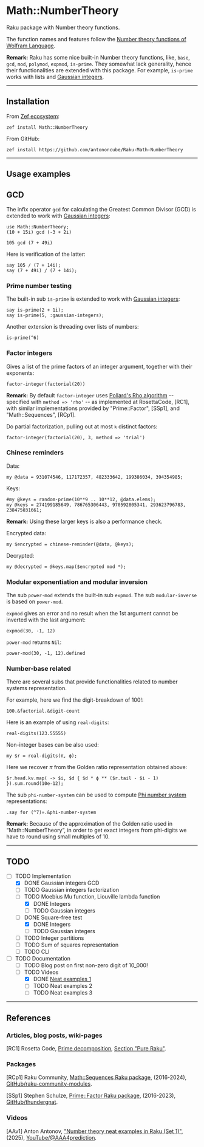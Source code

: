 # Math::NumberTheory

Raku package with Number theory functions.

The function names and features follow the 
[Number theory functions of Wolfram Language](http://reference.wolfram.com/language/guide/NumberTheory.html).

**Remark:**  Raku has some nice built-in Number theory functions, like, `base`, `gcd`, `mod`, `polymod`, `expmod`, `is-prime`. 
They somewhat lack generality, hence their functionalities are extended with this package. 
For example, `is-prime` works with lists and [Gaussian integers](https://en.wikipedia.org/wiki/Gaussian_integer).

-------

## Installation

From [Zef ecosystem](https://raku.land):

```
zef install Math::NumberTheory
```

From GitHub:

```
zef install https://github.com/antononcube/Raku-Math-NumberTheory
```

-------

## Usage examples

## GCD

The infix operator `gcd` for calculating the Greatest Common Divisor (GCD) 
is extended to work with [Gaussian integers](https://en.wikipedia.org/wiki/Gaussian_integer):

```perl6
use Math::NumberTheory;
(10 + 15i) gcd (-3 + 2i)
```

```perl6
105 gcd (7 + 49i)
```

Here is verification of the latter:

```perl6
say 105 / (7 + 14i);
say (7 + 49i) / (7 + 14i);
```

### Prime number testing

The built-in sub `is-prime` is extended to work with [Gaussian integers](https://en.wikipedia.org/wiki/Gaussian_integer):

```perl6
say is-prime(2 + 1i);
say is-prime(5, :gaussian-integers);
```

Another extension is threading over lists of numbers:

```perl6
is-prime(^6)
```

### Factor integers

Gives a list of the prime factors of an integer argument, together with their exponents:

```perl6
factor-integer(factorial(20))
```

**Remark:** By default `factor-integer` uses [Pollard's Rho algorithm](https://en.wikipedia.org/wiki/Pollard's_rho_algorithm) --
specified with `method => 'rho'` --
as implemented at RosettaCode, [RC1], with similar implementations provided by "Prime::Factor", [SSp1], and "Math::Sequences", [RCp1].

Do partial factorization, pulling out at most `k` distinct factors:

```perl6
factor-integer(factorial(20), 3, method => 'trial')
```


### Chinese reminders

Data:

```perl6
my @data = 931074546, 117172357, 482333642, 199386034, 394354985;
```

Keys:

```perl6
#my @keys = random-prime(10**9 .. 10**12, @data.elems);
my @keys = 274199185649, 786765306443, 970592805341, 293623796783, 238475031661;
```

**Remark:** Using these larger keys is also a performance check.


Encrypted data:

```perl6
my $encrypted = chinese-reminder(@data, @keys);
```

Decrypted:

```perl6
my @decrypted = @keys.map($encrypted mod *);
```

### Modular exponentiation and modular inversion

The sub `power-mod` extends the built-in sub `expmod`.
The sub `modular-inverse` is based on `power-mod`.

`expmod` gives an error and no result when the 1st argument cannot be inverted with the last argument:

```perl6
expmod(30, -1, 12)
```

`power-mod` returns `Nil`:

```perl6
power-mod(30, -1, 12).defined
```


### Number-base related

There are several subs that provide functionalities related to number systems representation.

For example, here we find the digit-breakdown of $100!$:

```perl6
100.&factorial.&digit-count
```

Here is an example of using `real-digits`:

```perl6
real-digits(123.55555)
```

Non-integer bases can be also used:

```perl6
my $r = real-digits(π, ϕ);
```

Here we recover $\pi$ from the Golden ratio representation obtained above:

```perl6
$r.head.kv.map( -> $i, $d { $d * ϕ ** ($r.tail - $i - 1)  }).sum.round(10e-12);
```

The sub `phi-number-system` can be used to compute
[Phi number system](https://mathworld.wolfram.com/PhiNumberSystem.html)
representations:

```perl6
.say for (^7)».&phi-number-system
```

**Remark:** Because of the approximation of the Golden ratio used in “Math::NumberTheory”,
in order to get exact integers from phi-digits we have to round using small multiples of 10. 

-------

## TODO

- [ ] TODO Implementation
  - [X] DONE Gaussian integers GCD
  - [ ] TODO Gaussian integers factorization
  - [ ] TODO Moebius Mu function, Liouville lambda function 
    - [X] DONE Integers
    - [ ] TODO Gaussian integers
  - [ ] DONE Square-free test
    - [X] DONE Integers
    - [ ] TODO Gaussian integers
  - [ ] TODO Integer partitions
  - [ ] TODO Sum of squares representation
  - [ ] TODO CLI
- [ ] TODO Documentation
  - [ ] TODO Blog post on first non-zero digit of 10_000!
  - [ ] TODO Videos
    - [X] DONE [Neat examples 1](https://www.youtube.com/watch?v=wXXWyRAAPvc)
    - [ ] TODO Neat examples 2
    - [ ] TODO Neat examples 3

-------

## References

### Articles, blog posts, wiki-pages

[RC1] Rosetta Code, [Prime decomposition](https://rosettacode.org/wiki/Prime_decomposition),
[Section "Pure Raku"](https://rosettacode.org/wiki/Prime_decomposition#Pure_Raku).

### Packages 

[RCp1] Raku Community,
[Math::Sequences Raku package](https://github.com/raku-community-modules/Math-Sequences),
(2016-2024),
[GitHub/raku-community-modules](https://github.com/raku-community-modules).

[SSp1] Stephen Schulze,
[Prime::Factor Raku package](https://github.com/thundergnat/Prime-Factor),
(2016-2023),
[GitHub/thundergnat](https://github.com/thundergnat).

### Videos

[AAv1] Anton Antonov,
["Number theory neat examples in Raku (Set 1)"](https://www.youtube.com/watch?v=wXXWyRAAPvc),
(2025),
[YouTube/@AAA4prediction](https://www.youtube.com/@AAA4prediction).